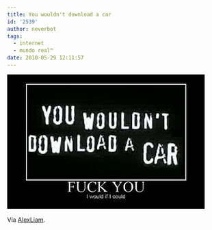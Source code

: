 ```yaml
---
title: You wouldn't download a car
id: '2539'
author: neverbot
tags:
  - internet
  - mundo real™
date: 2010-05-29 12:11:57
---
```


![201005291211.jpg](./you-wouldnt-download-a-car/201005291211.jpg)

Vía [AlexLiam](http://alexliam.tumblr.com/post/178186330/dexae-you-wouldnt-download-a-car).